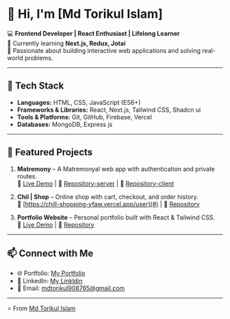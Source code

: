 # 👋 Hi, I'm [Md Torikul Islam]

💻 **Frontend Developer | React Enthusiast | Lifelong Learner**  
🌱 Currently learning **Next.js, Redux, Jotai**  
🚀 Passionate about building interactive web applications and solving real-world problems.  

---

## 🔧 Tech Stack
- **Languages:** HTML, CSS, JavaScript (ES6+)
- **Frameworks & Libraries:** React, Next.js, Tailwind CSS, Shadcn ui
- **Tools & Platforms:** Git, GitHub, Firebase, Vercel
- **Databases:** MongoDB, Express js

---

## 📂 Featured Projects
1. **Matremony** – A Matremonyal web app with authentication and private routes.  
   🔗 [Live Demo](https://zap-shift-d29d6.web.app/) | 📂 [Repository-server](https://github.com/mdtarikulislam1/matremony-server) | 📂 [Repository-client](https://github.com/mdtarikulislam1/matremony-client)

2. **Chil | Shop** – Online shop with cart, checkout, and order history.  
   🔗 [https://chill-shopping-yfaw.vercel.app/user](#) | 📂 [Repository](https://github.com/mdtarikulislam1/Chill-shopping)

3. **Portfolio Website** – Personal portfolio built with React & Tailwind CSS.  
   🔗 [Live Demo](#) | 📂 [Repository](https://splendid-sable-47345e.netlify.app/)

---


## 📫 Connect with Me
- 🌐 Portfolio: [My Portfolio](https://splendid-sable-47345e.netlify.app/)
- 💼 LinkedIn: [My Linkldin](https://www.linkedin.com/in/mdtorikul/)
- 📧 Email: mdtorikul908765@gmail.com

---

⭐️ From [Md Torikul Islam](https://github.com/mdtarikulislam1)
